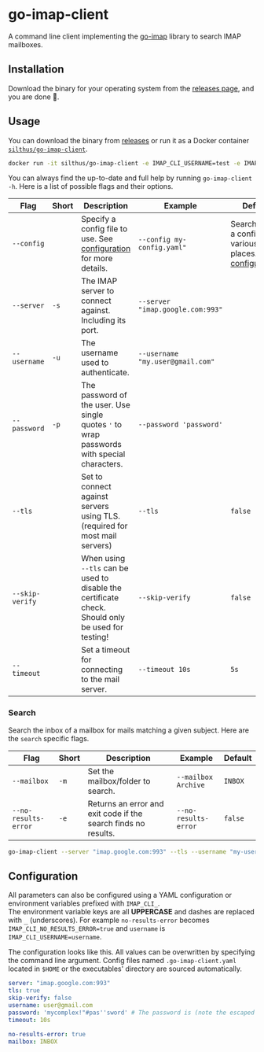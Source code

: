 # go-imap-client

A command line client implementing the [go-imap][go-imap] library to search IMAP mailboxes.

## Installation

Download the binary for your operating system from the [releases page][releases], and you are done :rocket:.

## Usage

You can download the binary from [releases][releases] or run it as a Docker container [`silthus/go-imap-client`][docker-hub].

```bash
docker run -it silthus/go-imap-client -e IMAP_CLI_USERNAME=test -e IMAP_CLI_PASSWORD=test --server imap.google.com:993 --tls search test
```

You can always find the up-to-date and full help by running `go-imap-client -h`. Here is a list of possible flags and
their options.

| Flag            | Short | Description                                                                                         | Example                          | Default                                                                       |
|-----------------|-------|-----------------------------------------------------------------------------------------------------|----------------------------------|-------------------------------------------------------------------------------|
| `--config`      |       | Specify a config file to use. See [configuration](#Configuration) for more details.                 | `--config my-config.yaml"`       | Searches for a config in various places. See [configuration](#Configuration). |
| `--server`      | `-s`  | The IMAP server to connect against. Including its port.                                             | `--server "imap.google.com:993"` |                                                                               |
| `--username`    | `-u`  | The username used to authenticate.                                                                  | `--username "my.user@gmail.com"` |                                                                               |
| `--password`    | `-p`  | The password of the user. Use single quotes <kbd>'</kbd> to wrap passwords with special characters. | `--password 'password'`          |                                                                               |
| `--tls`         |       | Set to connect against servers using TLS. (required for most mail servers)                          | `--tls`                          | `false`                                                                       |
| `--skip-verify` |       | When using `--tls` can be used to disable the certificate check. Should only be used for testing!   | `--skip-verify`                  | `false`                                                                       |
| `--timeout`     |       | Set a timeout for connecting to the mail server.                                                    | `--timeout 10s`                  | `5s`                                                                          |

### Search

Search the inbox of a mailbox for mails matching a given subject. Here are the `search` specific flags.

| Flag                 | Short | Description                                                    | Example              | Default |
|----------------------|-------|----------------------------------------------------------------|----------------------|---------|
| `--mailbox`          | `-m`  | Set the mailbox/folder to search.                              | `--mailbox Archive`  | `INBOX` |
| `--no-results-error` | `-e`  | Returns an error and exit code if the search finds no results. | `--no-results-error` | `false` |

```bash
go-imap-client --server "imap.google.com:993" --tls --username "my-user@gmail.com" --password 'my_super_secret_PW!' search awesome search term
```

## Configuration

All parameters can also be configured using a YAML configuration or environment variables prefixed with `IMAP_CLI_`.  
The environment variable keys are all **UPPERCASE** and dashes are replaced with <kbd>_</kbd> (underscores).
For example `no-results-error` becomes `IMAP_CLI_NO_RESULTS_ERROR=true` and `username` is `IMAP_CLI_USERNAME=username`.

The configuration looks like this. All values can be overwritten by specifying the command line argument.
Config files named `.go-imap-client.yaml` located in `$HOME` or the executables' directory are sourced automatically.

```yaml
server: "imap.google.com:993"
tls: true
skip-verify: false
username: user@gmail.com
password: 'mycomplex!"#pas''sword' # The password is (note the escaped single quote): mycomplex!"#pas'sword
timeout: 10s

no-results-error: true
mailbox: INBOX
```

[go-imap]: https://github.com/emersion/go-imap
[docker-hub]: https://hub.docker.com/r/silthus/go-imap-client
[releases]: https://github.com/Silthus/go-imap-client/releases/latest
